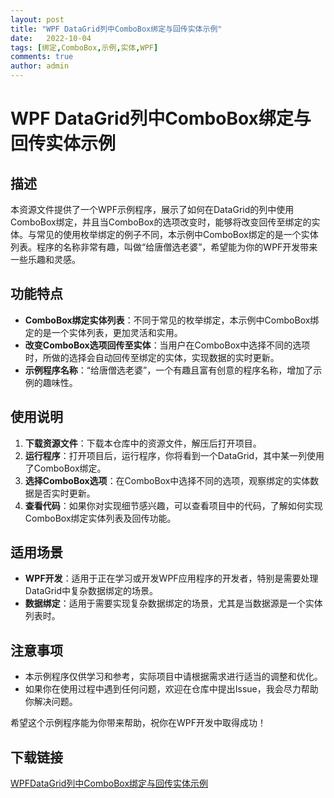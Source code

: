 ```yaml
---
layout: post
title: "WPF DataGrid列中ComboBox绑定与回传实体示例"
date:   2022-10-04
tags: [绑定,ComboBox,示例,实体,WPF]
comments: true
author: admin
---
```

# WPF DataGrid列中ComboBox绑定与回传实体示例

## 描述

本资源文件提供了一个WPF示例程序，展示了如何在DataGrid的列中使用ComboBox绑定，并且当ComboBox的选项改变时，能够将改变回传至绑定的实体。与常见的使用枚举绑定的例子不同，本示例中ComboBox绑定的是一个实体列表。程序的名称非常有趣，叫做“给唐僧选老婆”，希望能为你的WPF开发带来一些乐趣和灵感。

## 功能特点

- **ComboBox绑定实体列表**：不同于常见的枚举绑定，本示例中ComboBox绑定的是一个实体列表，更加灵活和实用。
- **改变ComboBox选项回传至实体**：当用户在ComboBox中选择不同的选项时，所做的选择会自动回传至绑定的实体，实现数据的实时更新。
- **示例程序名称**：“给唐僧选老婆”，一个有趣且富有创意的程序名称，增加了示例的趣味性。

## 使用说明

1. **下载资源文件**：下载本仓库中的资源文件，解压后打开项目。
2. **运行程序**：打开项目后，运行程序，你将看到一个DataGrid，其中某一列使用了ComboBox绑定。
3. **选择ComboBox选项**：在ComboBox中选择不同的选项，观察绑定的实体数据是否实时更新。
4. **查看代码**：如果你对实现细节感兴趣，可以查看项目中的代码，了解如何实现ComboBox绑定实体列表及回传功能。

## 适用场景

- **WPF开发**：适用于正在学习或开发WPF应用程序的开发者，特别是需要处理DataGrid中复杂数据绑定的场景。
- **数据绑定**：适用于需要实现复杂数据绑定的场景，尤其是当数据源是一个实体列表时。

## 注意事项

- 本示例程序仅供学习和参考，实际项目中请根据需求进行适当的调整和优化。
- 如果你在使用过程中遇到任何问题，欢迎在仓库中提出Issue，我会尽力帮助你解决问题。

希望这个示例程序能为你带来帮助，祝你在WPF开发中取得成功！

## 下载链接

[WPFDataGrid列中ComboBox绑定与回传实体示例](https://pan.quark.cn/s/742e55582c31)